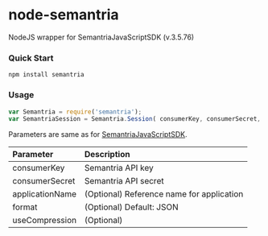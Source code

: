 node-semantria
==============

NodeJS wrapper for SemantriaJavaScriptSDK (v.3.5.76)

### Quick Start

```
npm install semantria
```

### Usage
```js
var Semantria = require('semantria');
var SemantriaSession = Semantria.Session( consumerKey, consumerSecret, applicationName, format, useCompression );
```
Parameters are same as for <a href="https://semantria.com/developer">SemantriaJavaScriptSDK</a>.

| Parameter        | Description           | 
| :------------- |:-------------| 
| consumerKey | Semantria API key | 
| consumerSecret | Semantria API secret | 
| applicationName | (Optional) Reference name for application | 
| format | (Optional) Default: JSON | 
| useCompression | (Optional) | 

